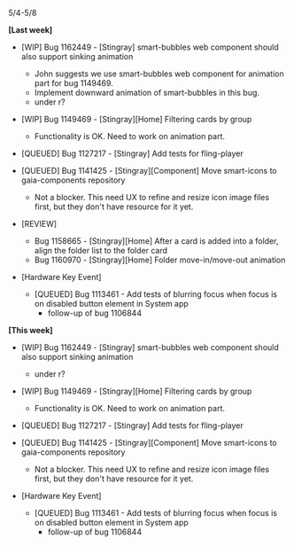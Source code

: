 5/4-5/8

**[Last week]**
  * [WIP] Bug 1162449 - [Stingray] smart-bubbles web component should also support sinking animation
    - John suggests we use smart-bubbles web component for animation part for bug 1149469.
    - Implement downward animation of smart-bubbles in this bug.
    - under r?
  * [WIP] Bug 1149469 - [Stingray][Home] Filtering cards by group
    - Functionality is OK. Need to work on animation part.
  * [QUEUED] Bug 1127217 - [Stingray] Add tests for fling-player
  * [QUEUED] Bug 1141425 - [Stingray][Component] Move smart-icons to gaia-components repository
    - Not a blocker. This need UX to refine and resize icon image files first, but they don't have resource for it yet.
  * [REVIEW]
    - Bug 1158665 - [Stingray][Home] After a card is added into a folder, align the folder list to the folder card
    - Bug 1160970 - [Stingray][Home] Folder move-in/move-out animation 

* [Hardware Key Event]
  * [QUEUED] Bug 1113461 - Add tests of blurring focus when focus is on disabled button element in System app
    - follow-up of bug 1106844

  
**[This week]**
  * [WIP] Bug 1162449 - [Stingray] smart-bubbles web component should also support sinking animation
    - under r?
  * [WIP] Bug 1149469 - [Stingray][Home] Filtering cards by group
    - Functionality is OK. Need to work on animation part.
  * [QUEUED] Bug 1127217 - [Stingray] Add tests for fling-player
  * [QUEUED] Bug 1141425 - [Stingray][Component] Move smart-icons to gaia-components repository
    - Not a blocker. This need UX to refine and resize icon image files first, but they don't have resource for it yet.

* [Hardware Key Event]
  * [QUEUED] Bug 1113461 - Add tests of blurring focus when focus is on disabled button element in System app
    - follow-up of bug 1106844
